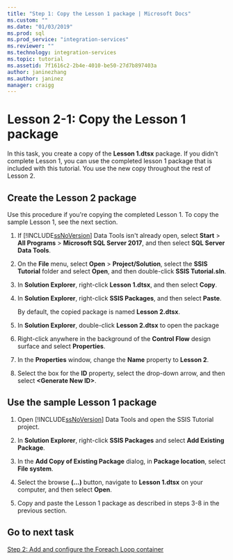 ```yaml
---
title: "Step 1: Copy the Lesson 1 package | Microsoft Docs"
ms.custom: ""
ms.date: "01/03/2019"
ms.prod: sql
ms.prod_service: "integration-services"
ms.reviewer: ""
ms.technology: integration-services
ms.topic: tutorial
ms.assetid: 7f1616c2-2b4e-4010-be50-27d7b897403a
author: janinezhang
ms.author: janinez
manager: craigg
---
```

# Lesson 2-1: Copy the Lesson 1 package

In this task, you create a copy of the **Lesson 1.dtsx** package. If you didn't complete Lesson 1, you can use the completed lesson 1 package that is included with this tutorial. You use the new copy throughout the rest of Lesson 2.  
  
## Create the Lesson 2 package  

Use this procedure if you're copying the completed Lesson 1.  To copy the sample Lesson 1, see the next section.
  
1.  If [!INCLUDE[ssNoVersion](../includes/ssnoversion-md.md)] Data Tools isn't already open, select **Start** > **All Programs** > **Microsoft SQL Server 2017**, and then select **SQL Server Data Tools**.  
  
2.  On the **File** menu, select **Open** > **Project/Solution**, select the **SSIS Tutorial** folder and select **Open**, and then double-click **SSIS Tutorial.sln**.  
  
3.  In **Solution Explorer**, right-click **Lesson 1.dtsx**, and then select **Copy**.  
  
4.  In **Solution Explorer**, right-click **SSIS Packages**, and then select **Paste**.  
  
    By default, the copied package is named **Lesson 2.dtsx**.  
  
5.  In **Solution Explorer**, double-click **Lesson 2.dtsx** to open the package  
  
6.  Right-click anywhere in the background of the **Control Flow** design surface and select **Properties**.  
  
7.  In the **Properties** window, change the **Name** property to **Lesson 2**.  
  
8.  Select the box for the **ID** property, select the drop-down arrow, and then select **\<Generate New ID>**.  
  
## Use the sample Lesson 1 package  
  
1.  Open [!INCLUDE[ssNoVersion](../includes/ssnoversion-md.md)] Data Tools and open the SSIS Tutorial project.  
  
2.  In **Solution Explorer**, right-click **SSIS Packages** and select **Add Existing Package**.  
  
3.  In the **Add Copy of Existing Package** dialog, in **Package location**, select **File system**.  
  
4.  Select the browse **(...)** button, navigate to **Lesson 1.dtsx** on your computer, and then select **Open**.  
  
5.  Copy and paste the Lesson 1 package as described in steps 3-8 in the previous section.  
  
## Go to next task

[Step 2: Add and configure the Foreach Loop container](../integration-services/lesson-2-2-adding-and-configuring-the-foreach-loop-container.md)  
  
